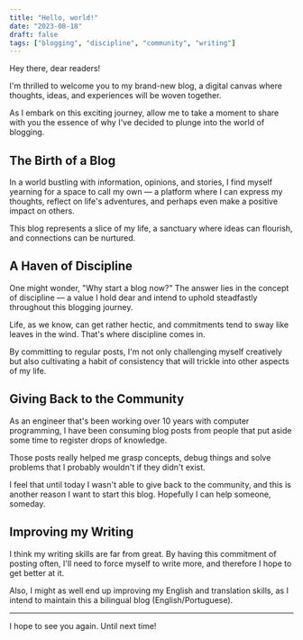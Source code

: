 ```yaml
---
title: "Hello, world!"
date: "2023-08-18"
draft: false
tags: ["blogging", "discipline", "community", "writing"]
---
```


Hey there, dear readers!

I'm thrilled to welcome you to my brand-new blog, a digital canvas where thoughts, ideas, and experiences will be woven together.

As I embark on this exciting journey, allow me to take a moment to share with you the essence of why I've decided to plunge into the world of blogging.

## The Birth of a Blog

In a world bustling with information, opinions, and stories, I find myself yearning for a space to call my own — a platform where I can express my thoughts, reflect on life's adventures, and perhaps even make a positive impact on others. 

This blog represents a slice of my life, a sanctuary where ideas can flourish, and connections can be nurtured.

## A Haven of Discipline

One might wonder, "Why start a blog now?" The answer lies in the concept of discipline — a value I hold dear and intend to uphold steadfastly throughout this blogging journey. 

Life, as we know, can get rather hectic, and commitments tend to sway like leaves in the wind. That's where discipline comes in. 

By committing to regular posts, I'm not only challenging myself creatively but also cultivating a habit of consistency that will trickle into other aspects of my life.


## Giving Back to the Community

As an engineer that's been working over 10 years with computer programming, I have been consuming blog posts from people that put aside some time to register drops of knowledge. 

Those posts really helped me grasp concepts, debug things and solve problems that I probably wouldn't if they didn't exist. 

I feel that until today I wasn't able to give back to the community, and this is another reason I want to start this blog. Hopefully I can help someone, someday.


## Improving my Writing

I think my writing skills are far from great. By having this commitment of posting often, I'll need to force myself to write more, and therefore I hope to get better at it.

Also, I might as well end up improving my English and translation skills, as I intend to maintain this a bilingual blog (English/Portuguese).

-----

I hope to see you again. Until next time!